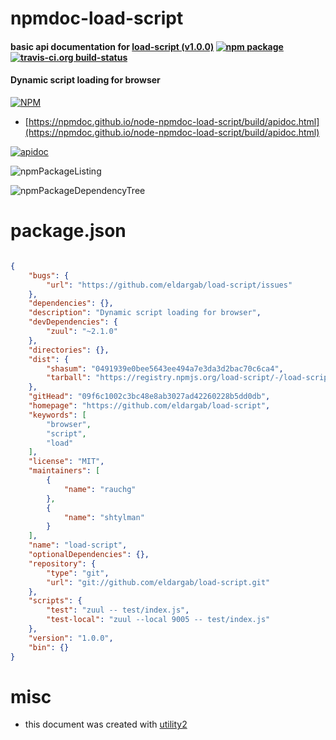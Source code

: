 # npmdoc-load-script

#### basic api documentation for  [load-script (v1.0.0)](https://github.com/eldargab/load-script)  [![npm package](https://img.shields.io/npm/v/npmdoc-load-script.svg?style=flat-square)](https://www.npmjs.org/package/npmdoc-load-script) [![travis-ci.org build-status](https://api.travis-ci.org/npmdoc/node-npmdoc-load-script.svg)](https://travis-ci.org/npmdoc/node-npmdoc-load-script)

#### Dynamic script loading for browser

[![NPM](https://nodei.co/npm/load-script.png?downloads=true&downloadRank=true&stars=true)](https://www.npmjs.com/package/load-script)

- [https://npmdoc.github.io/node-npmdoc-load-script/build/apidoc.html](https://npmdoc.github.io/node-npmdoc-load-script/build/apidoc.html)

[![apidoc](https://npmdoc.github.io/node-npmdoc-load-script/build/screenCapture.buildCi.browser.%252Ftmp%252Fbuild%252Fapidoc.html.png)](https://npmdoc.github.io/node-npmdoc-load-script/build/apidoc.html)

![npmPackageListing](https://npmdoc.github.io/node-npmdoc-load-script/build/screenCapture.npmPackageListing.svg)

![npmPackageDependencyTree](https://npmdoc.github.io/node-npmdoc-load-script/build/screenCapture.npmPackageDependencyTree.svg)



# package.json

```json

{
    "bugs": {
        "url": "https://github.com/eldargab/load-script/issues"
    },
    "dependencies": {},
    "description": "Dynamic script loading for browser",
    "devDependencies": {
        "zuul": "~2.1.0"
    },
    "directories": {},
    "dist": {
        "shasum": "0491939e0bee5643ee494a7e3da3d2bac70c6ca4",
        "tarball": "https://registry.npmjs.org/load-script/-/load-script-1.0.0.tgz"
    },
    "gitHead": "09f6c1002c3bc48e8ab3027ad42260228b5dd0db",
    "homepage": "https://github.com/eldargab/load-script",
    "keywords": [
        "browser",
        "script",
        "load"
    ],
    "license": "MIT",
    "maintainers": [
        {
            "name": "rauchg"
        },
        {
            "name": "shtylman"
        }
    ],
    "name": "load-script",
    "optionalDependencies": {},
    "repository": {
        "type": "git",
        "url": "git://github.com/eldargab/load-script.git"
    },
    "scripts": {
        "test": "zuul -- test/index.js",
        "test-local": "zuul --local 9005 -- test/index.js"
    },
    "version": "1.0.0",
    "bin": {}
}
```



# misc
- this document was created with [utility2](https://github.com/kaizhu256/node-utility2)
